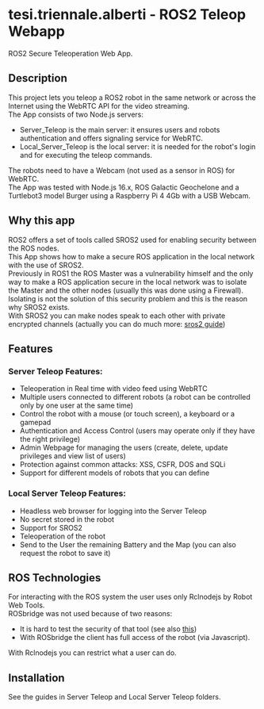 # tesi.triennale.alberti - ROS2 Teleop Webapp
ROS2 Secure Teleoperation Web App.  
## Description
This project lets you teleop a ROS2 robot in the same network or across the Internet using the WebRTC API for the video streaming.  
The App consists of two Node.js servers: 
- Server_Teleop is the main server: it ensures users and robots authentication and offers signaling service for WebRTC. 
- Local_Server_Teleop is the local server: it is needed for the robot's login and for executing the teleop commands.   

The robots need to have a Webcam (not used as a sensor in ROS) for WebRTC.  
The App was tested with Node.js 16.x, ROS Galactic Geochelone and a Turtlebot3 model Burger using a Raspberry Pi 4 4Gb with a USB Webcam.

## Why this app
ROS2 offers a set of tools called SROS2 used for enabling security between the ROS nodes.  
This App shows how to make a secure ROS application in the local network with the use of SROS2.   
Previously in ROS1 the ROS Master was a vulnerability himself and the only way to make a ROS application secure in the local network was to isolate the Master and the other nodes (usually this was done using a Firewall). Isolating is not the solution of this security problem and this is the reason why SROS2 exists.  
With SROS2 you can make nodes speak to each other with private encrypted channels (actually you can do much more: [sros2 guide](https://github.com/ros2/sros2))

## Features
### Server Teleop Features:
- Teleoperation in Real time with video feed using WebRTC
- Multiple users connected to different robots (a robot can be controlled only by one user at the same time)
- Control the robot with a mouse (or touch screen), a keyboard or a gamepad
- Authentication and Access Control (users may operate only if they have the right privilege)
- Admin Webpage for managing the users (create, delete, update privileges and view list of users)
- Protection against common attacks: XSS, CSFR, DOS and SQLi
- Support for different models of robots that you can define

### Local Server Teleop Features:
- Headless web browser for logging into the Server Teleop
- No secret stored in the robot
- Support for SROS2
- Teleoperation of the robot
- Send to the User the remaining Battery and the Map (you can also request the robot to save it)

## ROS Technologies
For interacting with the ROS system the user uses only Rclnodejs by Robot Web Tools.  
ROSbridge was not used because of two reasons: 
- It is hard to test the security of that tool (see also [this](https://github.com/RobotWebTools/rosbridge_suite/issues/570))
- With ROSbridge the client has full access of the robot (via Javascript).

With Rclnodejs you can restrict what a user can do.

## Installation
See the guides in Server Teleop and Local Server Teleop folders.
